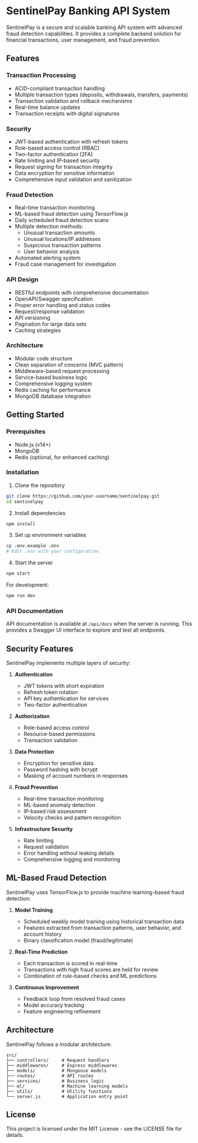 # SentinelPay Banking API System

SentinelPay is a secure and scalable banking API system with advanced fraud detection capabilities. It provides a complete backend solution for financial transactions, user management, and fraud prevention.

## Features

### Transaction Processing
- ACID-compliant transaction handling
- Multiple transaction types (deposits, withdrawals, transfers, payments)
- Transaction validation and rollback mechanisms
- Real-time balance updates
- Transaction receipts with digital signatures

### Security
- JWT-based authentication with refresh tokens
- Role-based access control (RBAC)
- Two-factor authentication (2FA)
- Rate limiting and IP-based security
- Request signing for transaction integrity
- Data encryption for sensitive information
- Comprehensive input validation and sanitization

### Fraud Detection
- Real-time transaction monitoring
- ML-based fraud detection using TensorFlow.js
- Daily scheduled fraud detection scans
- Multiple detection methods:
  - Unusual transaction amounts
  - Unusual locations/IP addresses
  - Suspicious transaction patterns
  - User behavior analysis
- Automated alerting system
- Fraud case management for investigation

### API Design
- RESTful endpoints with comprehensive documentation
- OpenAPI/Swagger specification
- Proper error handling and status codes
- Request/response validation
- API versioning
- Pagination for large data sets
- Caching strategies

### Architecture
- Modular code structure
- Clean separation of concerns (MVC pattern)
- Middleware-based request processing
- Service-based business logic
- Comprehensive logging system
- Redis caching for performance
- MongoDB database integration

## Getting Started

### Prerequisites
- Node.js (v14+)
- MongoDB
- Redis (optional, for enhanced caching)

### Installation

1. Clone the repository
```bash
git clone https://github.com/your-username/sentinelpay.git
cd sentinelpay
```

2. Install dependencies
```bash
npm install
```

3. Set up environment variables
```bash
cp .env.example .env
# Edit .env with your configuration
```

4. Start the server
```bash
npm start
```

For development:
```bash
npm run dev
```

### API Documentation

API documentation is available at `/api/docs` when the server is running. This provides a Swagger UI interface to explore and test all endpoints.

## Security Features

SentinelPay implements multiple layers of security:

1. **Authentication**
   - JWT tokens with short expiration
   - Refresh token rotation
   - API key authentication for services
   - Two-factor authentication

2. **Authorization**
   - Role-based access control
   - Resource-based permissions
   - Transaction validation

3. **Data Protection**
   - Encryption for sensitive data
   - Password hashing with bcrypt
   - Masking of account numbers in responses

4. **Fraud Prevention**
   - Real-time transaction monitoring
   - ML-based anomaly detection
   - IP-based risk assessment
   - Velocity checks and pattern recognition

5. **Infrastructure Security**
   - Rate limiting
   - Request validation
   - Error handling without leaking details
   - Comprehensive logging and monitoring

## ML-Based Fraud Detection

SentinelPay uses TensorFlow.js to provide machine learning-based fraud detection:

1. **Model Training**
   - Scheduled weekly model training using historical transaction data
   - Features extracted from transaction patterns, user behavior, and account history
   - Binary classification model (fraud/legitimate)

2. **Real-Time Prediction**
   - Each transaction is scored in real-time
   - Transactions with high fraud scores are held for review
   - Combination of rule-based checks and ML predictions

3. **Continuous Improvement**
   - Feedback loop from resolved fraud cases
   - Model accuracy tracking
   - Feature engineering refinement

## Architecture

SentinelPay follows a modular architecture:

```
src/
├── controllers/     # Request handlers
├── middlewares/     # Express middlewares
├── models/          # Mongoose models
├── routes/          # API routes
├── services/        # Business logic
├── ml/              # Machine learning models
├── utils/           # Utility functions
└── server.js        # Application entry point
```

## License

This project is licensed under the MIT License - see the LICENSE file for details.